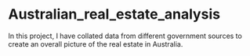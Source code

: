 # Australian_real_estate_analysis
In this project, I have collated data from different government sources to create an overall picture of the real estate in Australia.  
